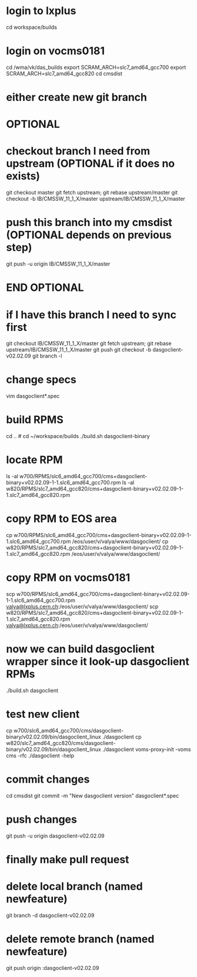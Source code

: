 # login to lxplus
cd workspace/builds
# login on vocms0181
cd /wma/vk/das_builds
export SCRAM_ARCH=slc7_amd64_gcc700
export SCRAM_ARCH=slc7_amd64_gcc820
cd cmsdist
# either create new git branch

# OPTIONAL
# checkout branch I need from upstream (OPTIONAL if it does no exists)
git checkout master
git fetch upstream; git rebase upstream/master
git checkout -b IB/CMSSW_11_1_X/master upstream/IB/CMSSW_11_1_X/master
# push this branch into my cmsdist (OPTIONAL depends on previous step)
git push -u origin IB/CMSSW_11_1_X/master
# END  OPTIONAL

# if I have this branch I need to sync first
git checkout IB/CMSSW_11_1_X/master
git fetch upstream; git rebase upstream/IB/CMSSW_11_1_X/master
git push
git checkout -b dasgoclient-v02.02.09
git branch -l

# change specs
vim dasgoclient*.spec

# build RPMS
cd .. # cd ~/workspace/builds
./build.sh dasgoclient-binary

# locate RPM
ls -al w700/RPMS/slc6_amd64_gcc700/cms+dasgoclient-binary+v02.02.09-1-1.slc6_amd64_gcc700.rpm
ls -al w820/RPMS/slc7_amd64_gcc820/cms+dasgoclient-binary+v02.02.09-1-1.slc7_amd64_gcc820.rpm

# copy RPM to EOS area
cp w700/RPMS/slc6_amd64_gcc700/cms+dasgoclient-binary+v02.02.09-1-1.slc6_amd64_gcc700.rpm /eos/user/v/valya/www/dasgoclient/
cp w820/RPMS/slc7_amd64_gcc820/cms+dasgoclient-binary+v02.02.09-1-1.slc7_amd64_gcc820.rpm /eos/user/v/valya/www/dasgoclient/
# copy RPM on vocms0181
scp w700/RPMS/slc6_amd64_gcc700/cms+dasgoclient-binary+v02.02.09-1-1.slc6_amd64_gcc700.rpm valya@lxplus.cern.ch:/eos/user/v/valya/www/dasgoclient/
scp w820/RPMS/slc7_amd64_gcc820/cms+dasgoclient-binary+v02.02.09-1-1.slc7_amd64_gcc820.rpm valya@lxplus.cern.ch:/eos/user/v/valya/www/dasgoclient/


# now we can build dasgoclient wrapper since it look-up dasgoclient RPMs
./build.sh dasgoclient

# test new client
cp w700/slc6_amd64_gcc700/cms/dasgoclient-binary/v02.02.09/bin/dasgoclient_linux ./dasgoclient
cp w820/slc7_amd64_gcc820/cms/dasgoclient-binary/v02.02.09/bin/dasgoclient_linux ./dasgoclient
voms-proxy-init -voms cms -rfc
./dasgoclient -help

# commit changes
cd cmsdist
git commit -m "New dasgoclient version" dasgoclient*.spec

# push changes
git push -u origin dasgoclient-v02.02.09

# finally make pull request

# delete local branch (named newfeature)
git branch -d dasgoclient-v02.02.09
# delete remote branch (named newfeature)
git push origin :dasgoclient-v02.02.09
